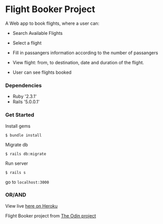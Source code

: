 # Flight Booker Project

A Web app to book flights, where a user can:

* Search Available Flights

* Select a flight

* Fill in passangers information according to the number of passangers

* View flight: from, to destination, date and duration of the flight.

* User can see flights booked


### Dependencies
* Ruby '2.3.1'
* Rails '5.0.0.1'

### Get Started
Install gems

```
$ bundle install
```

Migrate db

```
$ rails db:migrate
```

Run server

```
$ rails s
```
go to `localhost:3000`

### OR/AND

View live [here on Heroku](https://stormy-dusk-13391.herokuapp.com)




Flight Booker project from [The Odin project](http://www.theodinproject.com)
